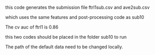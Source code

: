 this code generates the submission file ftrl1sub.csv and ave2sub.csv

which uses the same features and post-processing code as sub10

The cv auc of ftrl1 is 0.86

this two codes should be placed in the folder sub10 to run

The path of the default data need to be changed locally.
